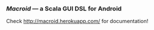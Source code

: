 ### *Macroid* — a Scala GUI DSL for Android

Check http://macroid.herokuapp.com/ for documentation!

